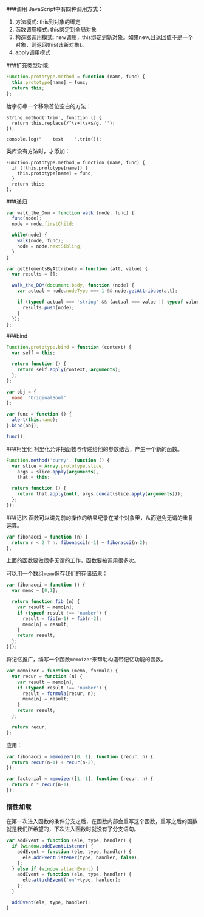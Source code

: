 ###调用
JavaScript中有四种调用方式：
1. 方法模式: this到对象的绑定
2. 函数调用模式:  this绑定到全局对象
3. 构造器调用模式: new调用，this绑定到新对象。如果new,且返回值不是一个对象，则返回this(该新对象)。
4. apply调用模式

###扩充类型功能
```javascript
Function.prototype.method = function (name, func) {
  this.prototype[name] = func;
  return this;
};
```
给字符串一个移除首位空白的方法：
```
String.method('trim', function () {
  return this.replace(/^\s+|\s+$/g, '');
});

console.log("    test    ".trim());
```
类库没有方法时，才添加：
```
Function.prototype.method = function (name, func) {
  if (!this.prototype[name]) {
    this.prototype[name] = func;
  }
  return this;
};
```

###递归
```javascript
var walk_the_Dom = function walk (node, func) {
  func(node);
  node = node.firstChild;

  while(node) {
    walk(node, func);
    node = node.nextSibling;
  }
}

var getElementsByAttribute = function (att, value) {
  var results = [];

  walk_the_DOM(document.body, function (node) {
    var actual = node.nodeType === 1 && node.getAttribute(att);

    if (typeof actual === 'string' && (actual === value || typeof value !== 'string')) {
      results.push(node);
    }
  });
};
```
###bind
```javascript
Function.prototype.bind = function (context) {
  var self = this;

  return function () {
    return self.apply(context, arguments);
  };
};

var obj = {
  name: 'OriginalSoul'
};

var func = function () {
  alert(this.name);
}.bind(obj);

func();
```

###柯里化
柯里化允许把函数与传递给他的参数结合，产生一个新的函数。
```javascript
Function.method('curry', function () {
  var slice = Array.prototype.slice,
    args = slice.apply(arguments),
    that = this;

  return function () {
    return that.apply(null, args.concat(slice.apply(arguments)));
  };
});
```

###记忆
函数可以讲先前的操作的结果纪录在某个对象里，从而避免无谓的重复运算。
```javascript
var fibonacci = function (n) {
  return n < 2 ? n: fibonacci(n-1) + fibonacci(n-2);
};
```
上面的函数要做很多无谓的工作，函数要被调用很多次。

可以用一个数组``memo``保存我们的存储结果：
```javascript
var fibonacci = function () {
  var memo = [0,1];

  return function fib (n) {
    var result = memo[n];
    if (typeof result !== 'number') {
      result = fib(n-1) + fib(n-2);
      memo[n] = result;
    }
    return result;
  };
}();
```
将记忆推广，编写一个函数``memoizer``来帮助构造带记忆功能的函数。
```javascript
var memoizer = function (memo, formula) {
  var recur = function (n) {
    var result = memo[n];
    if (typeof result !== 'number') {
      result = formula(recur, n);
      memo[n] = result;
    }
    return result;
  };

  return recur;
};
```
应用：
```javascript
var fibonacci = memoizer([0, 1], function (recur, n) {
  return recur(n-1) + recur(n-2);
});

var factorial = memoizer([1, 1], function (recur, n) {
  return n * recur(n-1);
});
```

### 惰性加载
在第一次进入函数的条件分支之后，在函数内部会重写这个函数，重写之后的函数就是我们所希望的，下次进入函数时就没有了分支语句。
```javascript
var addEvent = function (ele, type, handler) {
  if (window.addEventListener) {
    addEvent = function (ele, type, handler) {
      ele.addEventListener(type, handler, false);
    };
  } else if (window.attachEvent) {
    addEvent = function (ele, type, handler) {
      ele.attachEvent('on'+type, hanlder);
    };
  }

  addEvent(ele, type, handler);
}
```